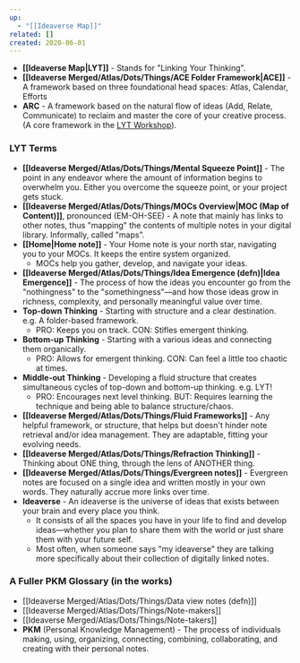 ```yaml
---
up:
  - "[[Ideaverse Map]]"
related: []
created: 2020-06-01
---
```


- **[[Ideaverse Map|LYT]]** - Stands for "Linking Your Thinking".
- **[[Ideaverse Merged/Atlas/Dots/Things/ACE Folder Framework|ACE]]** - A framework based on three foundational head spaces: Atlas, Calendar, Efforts
- **ARC** - A framework based on the natural flow of ideas (Add, Relate, Communicate) to reclaim and master the core of your creative process. (A core framework in the [LYT Workshop](https://linkingyourthinking.com)).

### LYT Terms
- **[[Ideaverse Merged/Atlas/Dots/Things/Mental Squeeze Point]]** - The point in any endeavor where the amount of information begins to overwhelm you. Either you overcome the squeeze point, or your project gets stuck.
- **[[Ideaverse Merged/Atlas/Dots/Things/MOCs Overview|MOC (Map of Content)]]**, pronounced (EM-OH-SEE) - A note that mainly has links to other notes, thus "mapping" the contents of multiple notes in your digital library. Informally, called "maps".
- **[[Home|Home note]]** - Your Home note is your north star, navigating you to your MOCs. It keeps the entire system organized.
	- MOCs help you gather, develop, and navigate your ideas.
- **[[Ideaverse Merged/Atlas/Dots/Things/Idea Emergence (defn)|Idea Emergence]]** - The process of how the ideas you encounter go from the "nothingness" to the "somethingness"—and how those ideas grow in richness, complexity, and personally meaningful value over time.
- **Top-down Thinking** - Starting with structure and a clear destination. e.g. A folder-based framework.
	- PRO: Keeps you on track. CON: Stifles emergent thinking.
- **Bottom-up Thinking** - Starting with a various ideas and connecting them organically. 
	- PRO: Allows for emergent thinking. CON: Can feel a little too chaotic at times. 
- **Middle-out Thinking** - Developing a fluid structure that creates simultaneous cycles of top-down and bottom-up thinking. e.g. LYT!
	- PRO: Encourages next level thinking. BUT: Requires learning the technique and being able to balance structure/chaos. 
- **[[Ideaverse Merged/Atlas/Dots/Things/Fluid Frameworks]]** - Any helpful framework, or structure, that helps but doesn't hinder note retrieval and/or idea management. They are adaptable, fitting your evolving needs.
- **[[Ideaverse Merged/Atlas/Dots/Things/Refraction Thinking]]** - Thinking about ONE thing, through the lens of ANOTHER thing. 
- **[[Ideaverse Merged/Atlas/Dots/Things/Evergreen notes]]** - Evergreen notes are focused on a single idea and written mostly in your own words. They naturally accrue more links over time.
- **Ideaverse** - An ideaverse is the universe of ideas that exists between your brain and every place you think. 
	- It consists of all the spaces you have in your life to find and develop ideas—whether you plan to share them with the world or just share them with your future self. 
	- Most often, when someone says "my ideaverse" they are talking more specifically about their collection of digitally linked notes.

### A Fuller PKM Glossary (in the works)
- [[Ideaverse Merged/Atlas/Dots/Things/Data view notes (defn)]]
- [[Ideaverse Merged/Atlas/Dots/Things/Note-makers]]
- [[Ideaverse Merged/Atlas/Dots/Things/Note-takers]]
- **PKM** (Personal Knowledge Management) - The process of individuals making, using, organizing, connecting, combining, collaborating, and creating with their personal notes.